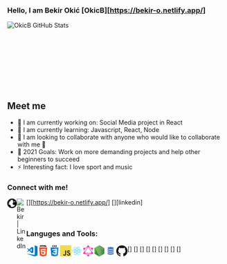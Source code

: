### Hello, I am Bekir Okić [OkicB][https://bekir-o.netlify.app/]

<img align="left" alt="OkicB GitHub Stats" src="https://github-readme-stats.codestackr.vercel.app/api?username=OkicB&show_icons=true&hide_border=true" />
 
 <br />
 <br />
 <br />
 <br />
 <br />
 <br />
 <br />
 <br />
 <br />

## Meet me

- 🔭 I am currently working on: Social Media project in React
- 🌱 I am currently learning: Javascript, React, Node
- 👯 I am looking to collaborate with anyone who would like to collaborate with me 🤣
- 🥅 2021 Goals: Work on more demanding projects and help other beginners to succeed
- ⚡ Interesting fact: I love sport and music

### Connect with me!

[<img align="left" alt="bekir-o.netlify.app" width="22px" src="https://raw.githubusercontent.com/iconic/open-iconic/master/svg/globe.svg" />][https://bekir-o.netlify.app/]
[<img align="left" alt="Bekir | LinkedIn" width="22px" src="https://cdn.jsdelivr.net/npm/simple-icons@v3/icons/linkedin.svg" />][linkedin]

<br />

### Languges and Tools:

[<img align="left" alt="Visual Studio Code" width="26px" src="https://raw.githubusercontent.com/github/explore/80688e429a7d4ef2fca1e82350fe8e3517d3494d/topics/visual-studio-code/visual-studio-code.png" />]
[<img align="left" alt="HTML5" width="26px" src="https://raw.githubusercontent.com/github/explore/80688e429a7d4ef2fca1e82350fe8e3517d3494d/topics/html/html.png" />]
[<img align="left" alt="CSS3" width="26px" src="https://raw.githubusercontent.com/github/explore/80688e429a7d4ef2fca1e82350fe8e3517d3494d/topics/css/css.png" />]
[<img align="left" alt="JavaScript" width="26px" src="https://raw.githubusercontent.com/github/explore/80688e429a7d4ef2fca1e82350fe8e3517d3494d/topics/javascript/javascript.png" />]
[<img align="left" alt="React" width="26px" src="https://raw.githubusercontent.com/github/explore/80688e429a7d4ef2fca1e82350fe8e3517d3494d/topics/react/react.png" />]
[<img align="left" alt="GraphQL" width="26px" src="https://raw.githubusercontent.com/github/explore/80688e429a7d4ef2fca1e82350fe8e3517d3494d/topics/graphql/graphql.png" />]
[<img align="left" alt="Node.js" width="26px" src="https://raw.githubusercontent.com/github/explore/80688e429a7d4ef2fca1e82350fe8e3517d3494d/topics/nodejs/nodejs.png" />]
[<img align="left" alt="SQL" width="26px" src="https://raw.githubusercontent.com/github/explore/80688e429a7d4ef2fca1e82350fe8e3517d3494d/topics/sql/sql.png" />]
[<img align="left" alt="GitHub" width="26px" src="https://raw.githubusercontent.com/github/explore/78df643247d429f6cc873026c0622819ad797942/topics/github/github.png" />]
